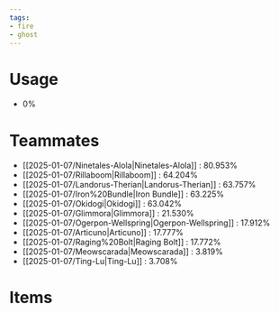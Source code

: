 ```yaml
---
tags:
- fire
- ghost
---
```

# Usage
- 0%
# Teammates
- [[2025-01-07/Ninetales-Alola|Ninetales-Alola]] : 80.953%
- [[2025-01-07/Rillaboom|Rillaboom]] : 64.204%
- [[2025-01-07/Landorus-Therian|Landorus-Therian]] : 63.757%
- [[2025-01-07/Iron%20Bundle|Iron Bundle]] : 63.225%
- [[2025-01-07/Okidogi|Okidogi]] : 63.042%
- [[2025-01-07/Glimmora|Glimmora]] : 21.530%
- [[2025-01-07/Ogerpon-Wellspring|Ogerpon-Wellspring]] : 17.912%
- [[2025-01-07/Articuno|Articuno]] : 17.777%
- [[2025-01-07/Raging%20Bolt|Raging Bolt]] : 17.772%
- [[2025-01-07/Meowscarada|Meowscarada]] : 3.819%
- [[2025-01-07/Ting-Lu|Ting-Lu]] : 3.708%
# Items